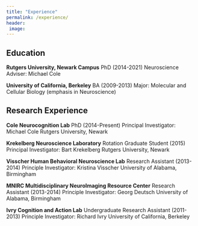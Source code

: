 ```yaml
---
title: "Experience"
permalink: /experience/
header:
 image:
---
```


## Education
**Rutgers University, Newark Campus**
PhD (2014-2021)
Neuroscience
Adviser: Michael Cole

**University of California, Berkeley**
BA (2009-2013)
Major: Molecular and Cellular Biology (emphasis in Neuroscience)


## Research Experience
**Cole Neurocognition Lab**
PhD (2014-Present)
Principal Investigator: Michael Cole
Rutgers University, Newark

**Krekelberg Neuroscience Laboratory**
Rotation Graduate Student (2015)
Principal Investigator: Bart Krekelberg
Rutgers University, Newark

**Visscher Human Behavioral Neuroscience Lab**
Research Assistant (2013-2014)
Principle Investigator: Kristina Visscher
University of Alabama, Birmingham

**MNIRC Multidisciplinary NeuroImaging Resource Center**
Research Assistant (2013-2014)
Principle Investigator: Georg Deutsch
University of Alabama, Birmingham

**Ivry Cognition and Action Lab**
Undergraduate Research Assistant (2011-2013)
Principle Investigator: Richard Ivry
University of California, Berkeley
